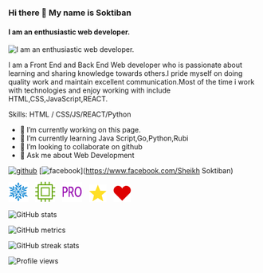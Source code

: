 ### Hi there 👋 My name is Soktiban
#### I am an enthusiastic web developer.
![I am an enthusiastic web developer.](https://scontent.fdac90-1.fna.fbcdn.net/v/t39.30808-6/327966001_698135955286079_9024693249455425288_n.jpg?stp=dst-jpg_p720x720&_nc_cat=107&ccb=1-7&_nc_sid=e3f864&_nc_ohc=KHt5d-s8lQgAX9-ZLyp&_nc_ht=scontent.fdac90-1.fna&oh=00_AfD9mH6W-hNWWz3pMZJkmA8yt0niFjwoYnYJgQ7OGyi9mQ&oe=63E436E4)

I am a Front End and Back End Web developer who is passionate about learning and sharing knowledge towards others.I pride myself on doing quality work and maintain excellent communication.Most of the time i work with technologies and enjoy working with include HTML,CSS,JavaScript,REACT.

Skills: HTML / CSS/JS/REACT/Python

- 🔭 I’m currently working on this page. 
- 🌱 I’m currently learning Java Script,Go,Python,Rubi 
- 👯 I’m looking to collaborate on github 
- 💬 Ask me about Web Development 


[<img src='https://cdn.jsdelivr.net/npm/simple-icons@3.0.1/icons/github.svg' alt='github' height='40'>](https://github.com/Soktiban)  [<img src='https://cdn.jsdelivr.net/npm/simple-icons@3.0.1/icons/facebook.svg' alt='facebook' height='40'>](https://www.facebook.com/Sheikh Soktiban)  

<a href='https://archiveprogram.github.com/'><img src='https://raw.githubusercontent.com/acervenky/animated-github-badges/master/assets/acbadge.gif' width='40' height='40'></a> <a href='https://docs.github.com/en/developers'><img src='https://raw.githubusercontent.com/acervenky/animated-github-badges/master/assets/devbadge.gif' width='40' height='40'></a> <a href='https://github.com/pricing'><img src='https://raw.githubusercontent.com/acervenky/animated-github-badges/master/assets/pro.gif' width='40' height='40'></a> <a href='https://stars.github.com/'><img src='https://raw.githubusercontent.com/acervenky/animated-github-badges/master/assets/starbadge.gif' width='35' height='35'></a> <a href='https://docs.github.com/en/github/supporting-the-open-source-community-with-github-sponsors'><img src='https://raw.githubusercontent.com/acervenky/animated-github-badges/master/assets/sponsorbadge.gif' width='35' height='35'></a> 

![GitHub stats](https://github-readme-stats.vercel.app/api?username=Soktiban&show_icons=true)  

![GitHub metrics](https://metrics.lecoq.io/Soktiban)  

![GitHub streak stats](https://streak-stats.demolab.com/?user=Soktiban)  

![Profile views](https://gpvc.arturio.dev/Soktiban)  
